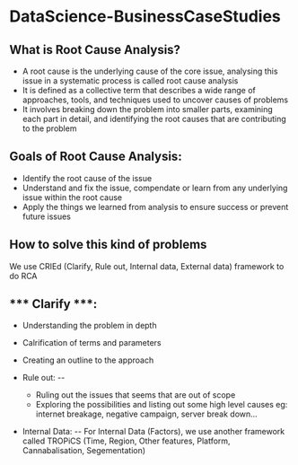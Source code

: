 # DataScience-BusinessCaseStudies

**What is Root Cause Analysis?**
--
* A root cause is the underlying cause of the core issue, analysing this issue in a systematic process is called root cause analysis
* It is defined as a collective term that describes a wide range of approaches, tools, and techniques used to uncover causes of problems
* It involves breaking down the problem into smaller parts, examining each part in detail, and identifying the root causes that are contributing to the problem

**Goals of Root Cause Analysis:**
--
* Identify the root cause of the issue
* Understand and fix the issue, compendate or learn from any underlying issue within the root cause
* Apply the things we learned from analysis to ensure success or prevent future issues


**How to solve this kind of problems**
--
We use CRIEd (Clarify, Rule out, Internal data, External data) framework to do RCA

*** Clarify ***:
--
  * Understanding the problem in depth
  * Calrification of terms and parameters
  * Creating an outline to the approach

* Rule out:
--
  * Ruling out the issues that seems that are out of scope 
  * Exploring the possibilities and listing out some high level causes
  eg: internet breakage, negative campaign, server break down...
  
* Internal Data:
--
  For Internal Data (Factors), we use another framework called TROPiCS (Time, Region, Other features, Platform, Cannabalisation, Segementation)
  
  
 
 
  
  
  
